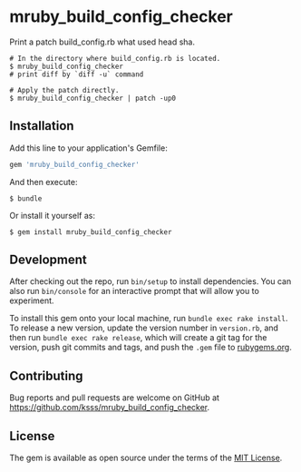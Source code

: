 # mruby_build_config_checker

Print a patch build_config.rb what used head sha.

```
# In the directory where build_config.rb is located.
$ mruby_build_config_checker
# print diff by `diff -u` command

# Apply the patch directly.
$ mruby_build_config_checker | patch -up0
```

## Installation

Add this line to your application's Gemfile:

```ruby
gem 'mruby_build_config_checker'
```

And then execute:

    $ bundle

Or install it yourself as:

    $ gem install mruby_build_config_checker

## Development

After checking out the repo, run `bin/setup` to install dependencies. You can also run `bin/console` for an interactive prompt that will allow you to experiment.

To install this gem onto your local machine, run `bundle exec rake install`. To release a new version, update the version number in `version.rb`, and then run `bundle exec rake release`, which will create a git tag for the version, push git commits and tags, and push the `.gem` file to [rubygems.org](https://rubygems.org).

## Contributing

Bug reports and pull requests are welcome on GitHub at https://github.com/ksss/mruby_build_config_checker.


## License

The gem is available as open source under the terms of the [MIT License](http://opensource.org/licenses/MIT).
